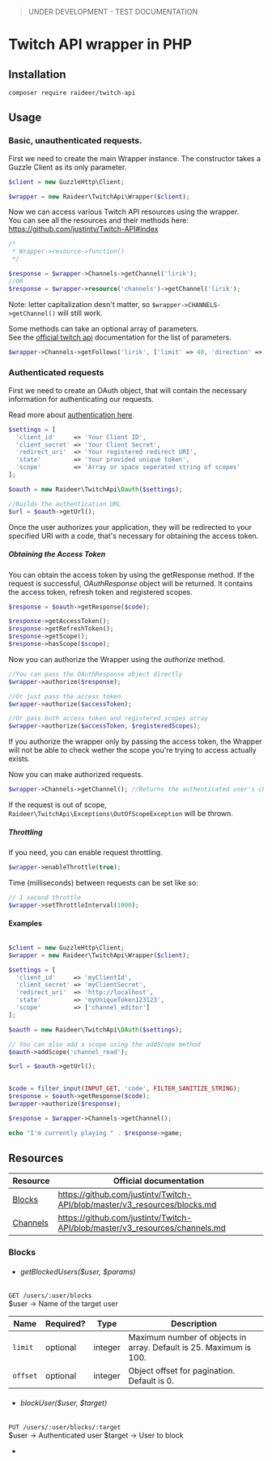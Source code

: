 > UNDER DEVELOPMENT - TEST DOCUMENTATION

# Twitch API wrapper in PHP

## Installation

`composer require raideer/twitch-api`

## Usage
### Basic, unauthenticated requests.
First we need to create the main Wrapper instance. The constructor takes a Guzzle Client as its only parameter.

```php
$client = new GuzzleHttp\Client;

$wrapper = new Raideer\TwitchApi\Wrapper($client);
```

Now we can access various Twitch API resources using the wrapper.    
You can see all the resources and their methods here:
https://github.com/justintv/Twitch-API#index

```php
/*
 * Wrapper->resource->function()
 */

$response = $wrapper->Channels->getChannel('lirik');
//OR
$response = $wrapper->resource('channels')->getChannel('lirik');
```
Note: letter capitalization desn't matter, so `$wrapper->CHANNELS->getChannel()` will still work.

Some methods can take an optional array of parameters.   
See the [official twitch api](https://github.com/justintv/Twitch-API) documentation for the list of parameters.

```php
$wrapper->Channels->getFollows('lirik', ['limit' => 40, 'direction' => 'asc'])
```

### Authenticated requests

First we need to create an OAuth object, that will contain the necessary information for authenticating our requests.

Read more about [authentication here](https://github.com/justintv/Twitch-API/blob/master/authentication.md).

```php
$settings = [
  'client_id'     => 'Your Client ID',
  'client_secret' => 'Your Client Secret',
  'redirect_uri'  => 'Your registered redirect URI',
  'state'         => 'Your provided unique token',
  'scope'         => 'Array or space seperated string of scopes'
];

$oauth = new Raideer\TwitchApi\Oauth($settings);

//Builds the authentication URL
$url = $oauth->getUrl();
```

Once the user authorizes your application, they will be redirected to your specified URI with a code, that's necessary for obtaining the access token.   

##### Obtaining the Access Token

You can obtain the access token by using the getResponse method. If the request is successful, *OAuthResponse* object will
be returned. It contains the access token, refresh token and registered scopes.

```php
$response = $oauth->getResponse($code);

$response->getAccessToken();
$response->getRefreshToken();
$response->getScope();
$response->hasScope($scope);
```

Now you can authorize the Wrapper using the *authorize* method.

```php
//You can pass the OAuthResponse object directly
$wrapper->authorize($response);

//Or just pass the access token
$wrapper->authorize($accessToken);

//Or pass both access token and registered scopes array
$wrapper->authorize($accessToken, $registeredScopes);
```

If you authorize the wrapper only by passing the access token, the Wrapper will not be able to check wether the scope
you're trying to access actually exists. 

Now you can make authorized requests.

```php
$wrapper->Channels->getChannel(); //Returns the authenticated user's channel
```

If the request is out of scope, `Raideer\TwitchApi\Exceptions\OutOfScopeException` will be thrown.

##### Throttling

If you need, you can enable request throttling.

```php
$wrapper->enableThrottle(true);
```

Time (milliseconds) between requests can be set like so:

```php
// 1 second throttle
$wrapper->setThrottleInterval(1000);
```

#### Examples

```php

$client = new GuzzleHttp\Client;
$wrapper = new Raideer\TwitchApi\Wrapper($client);

$settings = [
  'client_id'     => 'myClientId',
  'client_secret' => 'myClientSecret',
  'redirect_uri'  => 'http://localhost',
  'state'         => 'myUniqueToken123123',
  'scope'         => ['channel_editor']
];

$oauth = new Raideer\TwitchApi\OAuth($settings);

// You can also add a scope using the addScope method
$oauth->addScope('channel_read');

$url = $oauth->getUrl();
```

```php
  
$code = filter_input(INPUT_GET, 'code', FILTER_SANITIZE_STRING);
$response = $oauth->getResponse($code);
$wrapper->authorize($response);

$response = $wrapper->Channels->getChannel();

echo "I'm currently playing " . $response->game;

```

## Resources
| Resource | Official documentation |
| -------- | ---------------------- |
| [Blocks](#blocks) | https://github.com/justintv/Twitch-API/blob/master/v3_resources/blocks.md |
| [Channels](#channels) | https://github.com/justintv/Twitch-API/blob/master/v3_resources/channels.md |
### Blocks

* ###### getBlockedUsers($user, $params)    
`GET /users/:user/blocks`   
$user -> Name of the target user
<table>
    <thead>
        <tr>
            <th>Name</th>
            <th>Required?</th>
            <th width="50">Type</th>
            <th width=100%>Description</th>
        </tr>
    </thead>
    <tbody>
        <tr>
            <td><code>limit</code></td>
            <td>optional</td>
            <td>integer</td>
            <td>Maximum number of objects in array. Default is 25. Maximum is 100.</td>
        </tr>
        <tr>
            <td><code>offset</code></td>
            <td>optional</td>
            <td>integer</td>
            <td>Object offset for pagination. Default is 0.</td>
        </tr>
    </tbody>
</table>

* ###### blockUser($user, $target)   
`PUT /users/:user/blocks/:target`   
$user -> Authenticated user
$target -> User to block

* 

